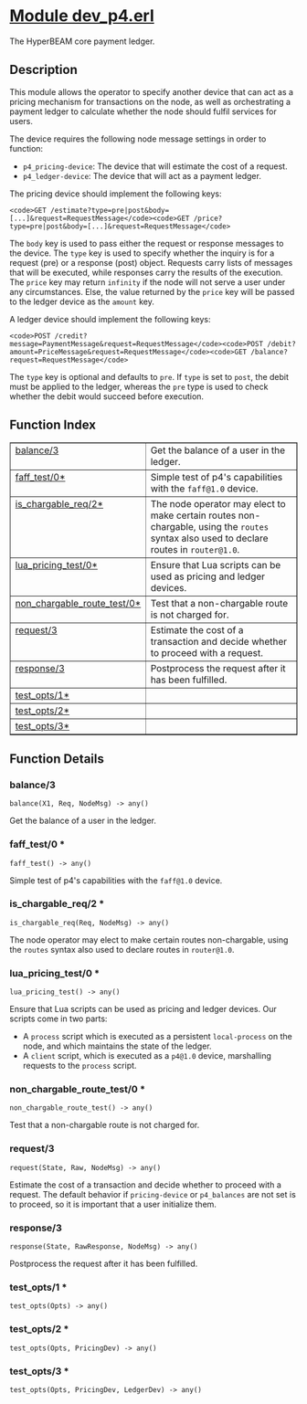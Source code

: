 # [Module dev_p4.erl](https://github.com/permaweb/HyperBEAM/blob/main/src/dev_p4.erl)




The HyperBEAM core payment ledger.

<a name="description"></a>

## Description ##

This module allows the operator to
specify another device that can act as a pricing mechanism for transactions
on the node, as well as orchestrating a payment ledger to calculate whether
the node should fulfil services for users.

The device requires the following node message settings in order to function:

- `p4_pricing-device`: The device that will estimate the cost of a request.
- `p4_ledger-device`: The device that will act as a payment ledger.

The pricing device should implement the following keys:

```
<code>GET /estimate?type=pre|post&body=[...]&request=RequestMessage</code><code>GET /price?type=pre|post&body=[...]&request=RequestMessage</code>
```

The `body` key is used to pass either the request or response messages to the
device. The `type` key is used to specify whether the inquiry is for a request
(pre) or a response (post) object. Requests carry lists of messages that will
be executed, while responses carry the results of the execution. The `price`
key may return `infinity` if the node will not serve a user under any
circumstances. Else, the value returned by the `price` key will be passed to
the ledger device as the `amount` key.

A ledger device should implement the following keys:

```
<code>POST /credit?message=PaymentMessage&request=RequestMessage</code><code>POST /debit?amount=PriceMessage&request=RequestMessage</code><code>GET /balance?request=RequestMessage</code>
```

The `type` key is optional and defaults to `pre`. If `type` is set to `post`,
the debit must be applied to the ledger, whereas the `pre` type is used to
check whether the debit would succeed before execution.<a name="index"></a>

## Function Index ##


<table width="100%" border="1" cellspacing="0" cellpadding="2" summary="function index"><tr><td valign="top"><a href="#balance-3">balance/3</a></td><td>Get the balance of a user in the ledger.</td></tr><tr><td valign="top"><a href="#faff_test-0">faff_test/0*</a></td><td>Simple test of p4's capabilities with the <code>faff@1.0</code> device.</td></tr><tr><td valign="top"><a href="#is_chargable_req-2">is_chargable_req/2*</a></td><td>The node operator may elect to make certain routes non-chargable, using
the <code>routes</code> syntax also used to declare routes in <code>router@1.0</code>.</td></tr><tr><td valign="top"><a href="#lua_pricing_test-0">lua_pricing_test/0*</a></td><td>Ensure that Lua scripts can be used as pricing and ledger devices.</td></tr><tr><td valign="top"><a href="#non_chargable_route_test-0">non_chargable_route_test/0*</a></td><td>Test that a non-chargable route is not charged for.</td></tr><tr><td valign="top"><a href="#request-3">request/3</a></td><td>Estimate the cost of a transaction and decide whether to proceed with
a request.</td></tr><tr><td valign="top"><a href="#response-3">response/3</a></td><td>Postprocess the request after it has been fulfilled.</td></tr><tr><td valign="top"><a href="#test_opts-1">test_opts/1*</a></td><td></td></tr><tr><td valign="top"><a href="#test_opts-2">test_opts/2*</a></td><td></td></tr><tr><td valign="top"><a href="#test_opts-3">test_opts/3*</a></td><td></td></tr></table>


<a name="functions"></a>

## Function Details ##

<a name="balance-3"></a>

### balance/3 ###

`balance(X1, Req, NodeMsg) -> any()`

Get the balance of a user in the ledger.

<a name="faff_test-0"></a>

### faff_test/0 * ###

`faff_test() -> any()`

Simple test of p4's capabilities with the `faff@1.0` device.

<a name="is_chargable_req-2"></a>

### is_chargable_req/2 * ###

`is_chargable_req(Req, NodeMsg) -> any()`

The node operator may elect to make certain routes non-chargable, using
the `routes` syntax also used to declare routes in `router@1.0`.

<a name="lua_pricing_test-0"></a>

### lua_pricing_test/0 * ###

`lua_pricing_test() -> any()`

Ensure that Lua scripts can be used as pricing and ledger devices. Our
scripts come in two parts:
- A `process` script which is executed as a persistent `local-process` on the
node, and which maintains the state of the ledger.
- A `client` script, which is executed as a `p4@1.0` device, marshalling
requests to the `process` script.

<a name="non_chargable_route_test-0"></a>

### non_chargable_route_test/0 * ###

`non_chargable_route_test() -> any()`

Test that a non-chargable route is not charged for.

<a name="request-3"></a>

### request/3 ###

`request(State, Raw, NodeMsg) -> any()`

Estimate the cost of a transaction and decide whether to proceed with
a request. The default behavior if `pricing-device` or `p4_balances` are
not set is to proceed, so it is important that a user initialize them.

<a name="response-3"></a>

### response/3 ###

`response(State, RawResponse, NodeMsg) -> any()`

Postprocess the request after it has been fulfilled.

<a name="test_opts-1"></a>

### test_opts/1 * ###

`test_opts(Opts) -> any()`

<a name="test_opts-2"></a>

### test_opts/2 * ###

`test_opts(Opts, PricingDev) -> any()`

<a name="test_opts-3"></a>

### test_opts/3 * ###

`test_opts(Opts, PricingDev, LedgerDev) -> any()`

